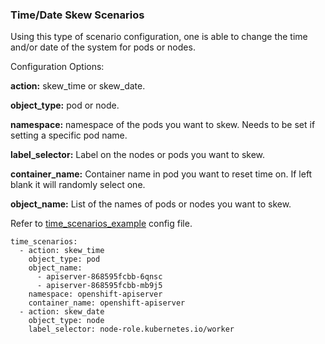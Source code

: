 ###  Time/Date Skew Scenarios

Using this type of scenario configuration, one is able to change the time and/or date of the system for pods or nodes.

Configuration Options:

**action:** skew_time or skew_date.

**object_type:** pod or node.

**namespace:** namespace of the pods you want to skew. Needs to be set if setting a specific pod name.

**label_selector:** Label on the nodes or pods you want to skew.

**container_name:** Container name in pod you want to reset time on. If left blank it will randomly select one.

**object_name:** List of the names of pods or nodes you want to skew.

Refer to [time_scenarios_example](https://github.com/redhat-chaos/krkn/blob/main/scenarios/time_scenarios_example.yml) config file.

```
time_scenarios:
  - action: skew_time
    object_type: pod
    object_name:
      - apiserver-868595fcbb-6qnsc
      - apiserver-868595fcbb-mb9j5
    namespace: openshift-apiserver
    container_name: openshift-apiserver
  - action: skew_date
    object_type: node
    label_selector: node-role.kubernetes.io/worker
```
